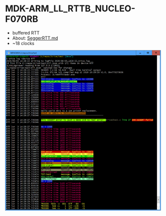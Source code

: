 # MDK-ARM_LL_RTTB_NUCLEO-F070RB
- buffered RTT
- About: [SeggerRTT.md](SeggerRTT.md)
- ~18 clocks

![MDK-ARM_LL_RTTB_NUCLEO-F070RB.PNG](./README.media/MDK-ARM_LL_RTTB_NUCLEO-F070RB.PNG)